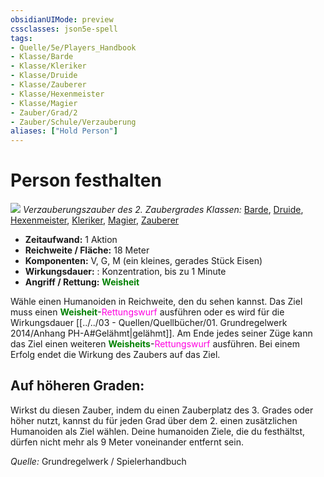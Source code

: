 ```yaml
---
obsidianUIMode: preview
cssclasses: json5e-spell
tags:
- Quelle/5e/Players_Handbook
- Klasse/Barde
- Klasse/Kleriker
- Klasse/Druide
- Klasse/Zauberer
- Klasse/Hexenmeister
- Klasse/Magier
- Zauber/Grad/2
- Zauber/Schule/Verzauberung
aliases: ["Hold Person"]
---
```

# Person festhalten
![](../../../99%20-%20Setup/Files/Bildersammlung/Symbolik/Verzauberungszauber.webp#token)
*Verzauberungszauber des 2. Zaubergrades*
*Klassen:* [Barde](05%20-%20Wikipedia/Charakteroptionen/02.%20Klassen/Barde.md), [Druide](05%20-%20Wikipedia/Kompendium/Charakteroptionen/Klassen/Druide.md), [Hexenmeister](../Charakteroptionen/Klassen/Hexenmeister.md), [Kleriker](../Charakteroptionen/Klassen/Kleriker.md), [Magier](../Charakteroptionen/Klassen/Magier.md), [Zauberer](../Charakteroptionen/Klassen/Zauberer.md)

- **Zeitaufwand:** 1 Aktion
- **Reichweite / Fläche:** 18 Meter
- **Komponenten:** V, G, M (ein kleines, gerades Stück Eisen)
- **Wirkungsdauer:** : Konzentration, bis zu 1 Minute
- **Angriff / Rettung:** <font color="green">**Weisheit**</font>

Wähle einen Humanoiden in Reichweite, den du sehen kannst. Das Ziel muss einen <font color="green">**Weisheit**</font>-<font color="#FF00E0">Rettungswurf</font> ausführen oder es wird für die Wirkungsdauer [[../../03 - Quellen/Quellbücher/01. Grundregelwerk 2014/Anhang PH-A#Gelähmt|gelähmt]]. Am Ende jedes seiner Züge kann das Ziel einen weiteren <font color="green">**Weisheits**</font>-<font color="#FF00E0">Rettungswurf</font> ausführen. Bei einem Erfolg endet die Wirkung des Zaubers auf das Ziel.

## **Auf höheren Graden:** 
Wirkst du diesen Zauber, indem du einen Zauberplatz des 3. Grades oder höher nutzt, kannst du für jeden Grad über dem 2. einen zusätzlichen Humanoiden als Ziel wählen. Deine humanoiden Ziele, die du festhältst, dürfen nicht mehr als 9 Meter voneinander entfernt sein.

 *Quelle:* Grundregelwerk / Spielerhandbuch